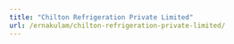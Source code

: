 ```yaml
---
title: "Chilton Refrigeration Private Limited"
url: /ernakulam/chilton-refrigeration-private-limited/
---
```

